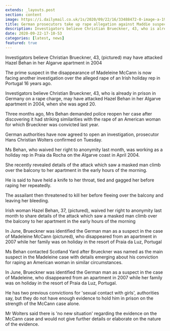 ```yaml
---
extends: _layouts.post
section: content
image: https://i.dailymail.co.uk/1s/2020/09/22/16/33488472-0-image-a-19_1600789545578.jpg 
title: German prosecutors take up rape allegation against Maddie suspect 
description: Investigators believe Christian Brueckner, 43, who is already in prison in Germany on a rape charge, may have attacked Hazel Behan in her Algarve apartment in 2004, when she was 20. 
date: 2020-09-22-17-10-53 
categories: [latest, news] 
featured: true 
--- 
```

Investigators believe Christian Brueckner, 43, (pictured) may have attacked Hazel Behan in her Algarve apartment in 2004

The prime suspect in the disappearance of Madeleine McCann is now facing another investigation over the alleged rape of an Irish holiday rep in Portugal 16 years ago.

Investigators believe Christian Brueckner, 43, who is already in prison in Germany on a rape charge, may have attacked Hazel Behan in her Algarve apartment in 2004, when she was aged 20.

Three months ago, Mrs Behan demanded police reopen her case after discovering it had striking similarities with the rape of an American woman for which Brueckner was convicted last year. 

German authorities have now agreed to open an investigation, prosecutor Hans Christian Wolters confirmed on Tuesday.  

Ms Behan, who waived her right to anonymity last month, was working as a holiday rep in Praia da Rocha on the Algarve coast in April 2004.

She recently revealed details of the attack which saw a masked man climb over the balcony to her apartment in the early hours of the morning. 

He is said to have held a knife to her throat, tied and gagged her before raping her repeatedly.

The assailant then threatened to kill her before fleeing over the balcony and leaving her bleeding. 

Irish woman Hazel Behan, 37, (pictured), waived her right to anonymity last month to share details of the attack which saw a masked man climb over the balcony to her apartment in the early hours of the morning

In June, Brueckner was identified the German man as a suspect in the case of Madeleine McCann (pictured), who disappeared from an apartment in 2007 while her family was on holiday in the resort of Praia da Luz, Portugal 

Ms Behan contacted Scotland Yard after Brueckner was named as the main suspect in the Madeleine case with details emerging about his conviction for raping an American woman in similar circumstances.   

In June, Brueckner was identified the German man as a suspect in the case of Madeleine, who disappeared from an apartment in 2007 while her family was on holiday in the resort of Praia da Luz, Portugal.     

He has two previous convictions for 'sexual contact with girls', authorities say, but they do not have enough evidence to hold him in prison on the strength of the McCann case alone.

Mr Wolters said there is 'no new situation' regarding the evidence on the McCann case and would not give further details or elaborate on the nature of the evidence.

